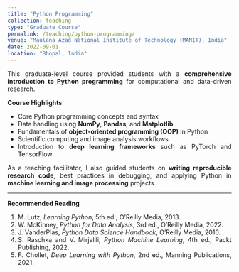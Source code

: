 ```yaml
---
title: "Python Programming"
collection: teaching
type: "Graduate Course"
permalink: /teaching/python-programming/
venue: "Maulana Azad National Institute of Technology (MANIT), India"
date: 2022-09-01
location: "Bhopal, India"
---
```


<div style="text-align:justify; text-justify:inter-word;" markdown="1">

This graduate-level course provided students with a **comprehensive introduction to Python programming** for computational and data-driven research.

**Course Highlights**
- Core Python programming concepts and syntax  
- Data handling using **NumPy**, **Pandas**, and **Matplotlib**  
- Fundamentals of **object-oriented programming (OOP)** in Python  
- Scientific computing and image analysis workflows  
- Introduction to **deep learning frameworks** such as PyTorch and TensorFlow  

As a teaching facilitator, I also guided students on **writing reproducible research code**, best practices in debugging, and applying Python in **machine learning and image processing** projects.

---

**Recommended Reading**
1. M. Lutz, *Learning Python*, 5th ed., O’Reilly Media, 2013.  
2. W. McKinney, *Python for Data Analysis*, 3rd ed., O’Reilly Media, 2022.  
3. J. VanderPlas, *Python Data Science Handbook*, O’Reilly Media, 2016.  
4. S. Raschka and V. Mirjalili, *Python Machine Learning*, 4th ed., Packt Publishing, 2022.  
5. F. Chollet, *Deep Learning with Python*, 2nd ed., Manning Publications, 2021.

</div>
